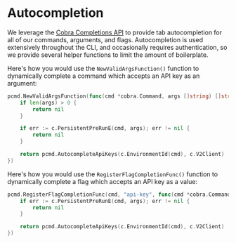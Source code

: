 # Autocompletion

We leverage the [Cobra Completions API](https://github.com/spf13/cobra/blob/master/shell_completions.md) to provide tab
autocompletion for all of our commands, arguments, and flags. Autocompletion is used extensively throughout the CLI, and
occasionally requires authentication, so we provide several helper functions to limit the amount of boilerplate.

Here's how you would use the `NewValidArgsFunction()` function to dynamically complete a command which accepts an API
key as an argument:

```go
pcmd.NewValidArgsFunction(func(cmd *cobra.Command, args []string) []string {
    if len(args) > 0 {
        return nil
    }

    if err := c.PersistentPreRunE(cmd, args); err != nil {
        return nil
    }

    return pcmd.AutocompleteApiKeys(c.EnvironmentId(cmd), c.V2Client)
})
```

Here's how you would use the `RegisterFlagCompletionFunc()` function to dynamically complete a flag which accepts an API
key as a value:

```go
pcmd.RegisterFlagCompletionFunc(cmd, "api-key", func(cmd *cobra.Command, args []string) []string {
    if err := c.PersistentPreRunE(cmd, args); err != nil {
        return nil
    }

    return pcmd.AutocompleteApiKeys(c.EnvironmentId(cmd), c.V2Client)
})
```